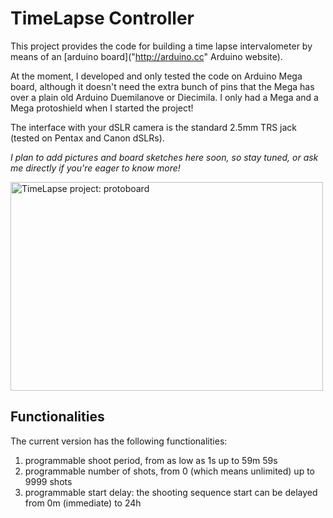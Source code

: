 TimeLapse Controller
====================
This project provides the code for building a time lapse intervalometer by means of an [arduino board]("http://arduino.cc" Arduino website).

At the moment, I developed and only tested the code on Arduino Mega board, although it doesn't need the extra bunch of pins that the Mega has over a plain old Arduino Duemilanove or Diecimila. I only had a Mega and a Mega protoshield when I started the project!

The interface with your dSLR camera is the standard 2.5mm TRS jack (tested on Pentax and Canon dSLRs).

*I plan to add pictures and board sketches here soon, so stay tuned, or ask me directly if you're eager to know more!*

<a href="http://www.flickr.com/photos/pbosetti/4830278177/" title="TimeLapse project: protoboard by Paolo Bosetti, on Flickr"><img src="http://farm5.static.flickr.com/4143/4830278177_f9d3341a52.jpg" width="500" height="334" alt="TimeLapse project: protoboard" /></a>

Functionalities
---------------
The current version has the following functionalities:

1. programmable shoot period, from as low as 1s up to 59m 59s
2. programmable number of shots, from 0 (which means unlimited) up to 9999 shots
3. programmable start delay: the shooting sequence start can be delayed from 0m (immediate) to 24h
